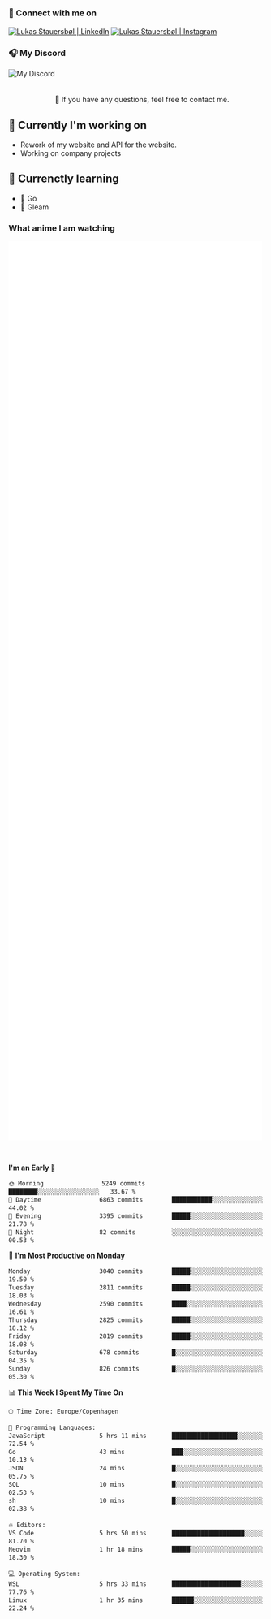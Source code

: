 ### 🔗 Connect with me on
<a href="https://www.instagram.com/lukas_stauersbol" target="_blank"><img align="center" src="https://raw.githubusercontent.com/stauersbol/stauersbol/main/images/instagram.svg" alt="Lukas Stauersbøl | LinkedIn" width="30px"/></a>
<a href="https://www.linkedin.com/in/lukas-stauersbol/" target="_blank"><img align="center" src="https://raw.githubusercontent.com/stauersbol/stauersbol/main/images/linkedin.svg" alt="Lukas Stauersbøl | Instagram" width="30px"/></a>

<p align="center">
 <h3>🎧 My Discord</h3>
 <img align="left" height="55px" src="https://discord.c99.nl/widget/theme-2/147806323323568128.png" alt="My Discord" />
</p>

<br/>
<br/>
<br/>
💬 If you have any questions, feel free to contact me.

## 🔭 Currently I'm working on
- Rework of my website and API for the website.
- Working on company projects
 
## 🌱 Currenctly learning
- 💙 Go
- 💜 Gleam

### What anime I am watching
<a href="https://anilist.co/user/slashiy/" align="center"><img align="center" width="500px" src="metrics.plugin.personal.anilist.svg" /></a>

<br/>

<!--START_SECTION:waka-->
**I'm an Early 🐤** 

```text
🌞 Morning                5249 commits        ████████░░░░░░░░░░░░░░░░░   33.67 % 
🌆 Daytime                6863 commits        ███████████░░░░░░░░░░░░░░   44.02 % 
🌃 Evening                3395 commits        █████░░░░░░░░░░░░░░░░░░░░   21.78 % 
🌙 Night                  82 commits          ░░░░░░░░░░░░░░░░░░░░░░░░░   00.53 % 
```
📅 **I'm Most Productive on Monday** 

```text
Monday                   3040 commits        █████░░░░░░░░░░░░░░░░░░░░   19.50 % 
Tuesday                  2811 commits        █████░░░░░░░░░░░░░░░░░░░░   18.03 % 
Wednesday                2590 commits        ████░░░░░░░░░░░░░░░░░░░░░   16.61 % 
Thursday                 2825 commits        █████░░░░░░░░░░░░░░░░░░░░   18.12 % 
Friday                   2819 commits        █████░░░░░░░░░░░░░░░░░░░░   18.08 % 
Saturday                 678 commits         █░░░░░░░░░░░░░░░░░░░░░░░░   04.35 % 
Sunday                   826 commits         █░░░░░░░░░░░░░░░░░░░░░░░░   05.30 % 
```


📊 **This Week I Spent My Time On** 

```text
🕑︎ Time Zone: Europe/Copenhagen

💬 Programming Languages: 
JavaScript               5 hrs 11 mins       ██████████████████░░░░░░░   72.54 % 
Go                       43 mins             ███░░░░░░░░░░░░░░░░░░░░░░   10.13 % 
JSON                     24 mins             █░░░░░░░░░░░░░░░░░░░░░░░░   05.75 % 
SQL                      10 mins             █░░░░░░░░░░░░░░░░░░░░░░░░   02.53 % 
sh                       10 mins             █░░░░░░░░░░░░░░░░░░░░░░░░   02.38 % 

🔥 Editors: 
VS Code                  5 hrs 50 mins       ████████████████████░░░░░   81.70 % 
Neovim                   1 hr 18 mins        █████░░░░░░░░░░░░░░░░░░░░   18.30 % 

💻 Operating System: 
WSL                      5 hrs 33 mins       ███████████████████░░░░░░   77.76 % 
Linux                    1 hr 35 mins        ██████░░░░░░░░░░░░░░░░░░░   22.24 % 
```


<!--END_SECTION:waka-->
